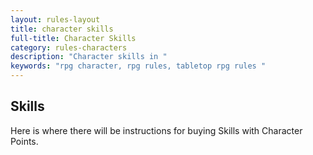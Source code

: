 ```yaml
---
layout: rules-layout
title: character skills
full-title: Character Skills
category: rules-characters
description: "Character skills in "
keywords: "rpg character, rpg rules, tabletop rpg rules "
---
```


## Skills

Here is where there will be instructions for buying Skills with Character Points.